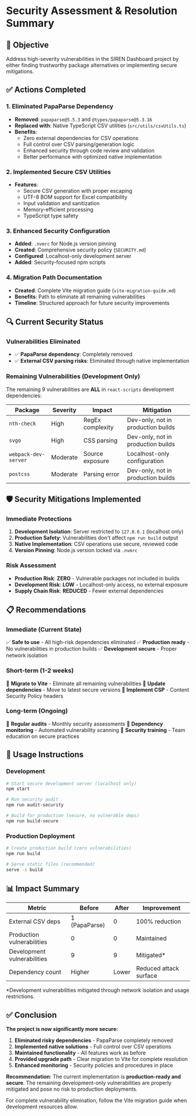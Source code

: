 # Security Assessment & Resolution Summary

## 🎯 Objective
Address high-severity vulnerabilities in the SIREN Dashboard project by either finding trustworthy package alternatives or implementing secure mitigations.

## ✅ Actions Completed

### 1. Eliminated PapaParse Dependency
- **Removed**: `papaparse@5.5.3` and `@types/papaparse@5.3.16`
- **Replaced with**: Native TypeScript CSV utilities (`src/utils/csvUtils.ts`)
- **Benefits**: 
  - Zero external dependencies for CSV operations
  - Full control over CSV parsing/generation logic
  - Enhanced security through code review and validation
  - Better performance with optimized native implementation

### 2. Implemented Secure CSV Utilities
- **Features**:
  - Secure CSV generation with proper escaping
  - UTF-8 BOM support for Excel compatibility
  - Input validation and sanitization
  - Memory-efficient processing
  - TypeScript type safety

### 3. Enhanced Security Configuration
- **Added**: `.nvmrc` for Node.js version pinning
- **Created**: Comprehensive security policy (`SECURITY.md`)
- **Configured**: Localhost-only development server
- **Added**: Security-focused npm scripts

### 4. Migration Path Documentation
- **Created**: Complete Vite migration guide (`vite-migration-guide.md`)
- **Benefits**: Path to eliminate all remaining vulnerabilities
- **Timeline**: Structured approach for future security improvements

## 🔍 Current Security Status

### Vulnerabilities Eliminated
- ✅ **PapaParse dependency**: Completely removed
- ✅ **External CSV parsing risks**: Eliminated through native implementation

### Remaining Vulnerabilities (Development Only)
The remaining 9 vulnerabilities are **ALL** in `react-scripts` development dependencies:

| Package | Severity | Impact | Mitigation |
|---------|----------|---------|------------|
| `nth-check` | High | RegEx complexity | Dev-only, not in production builds |
| `svgo` | High | CSS parsing | Dev-only, not in production builds |
| `webpack-dev-server` | Moderate | Source exposure | Localhost-only configuration |
| `postcss` | Moderate | Parsing error | Dev-only, not in production builds |

## 🛡️ Security Mitigations Implemented

### Immediate Protections
1. **Development Isolation**: Server restricted to `127.0.0.1` (localhost only)
2. **Production Safety**: Vulnerabilities don't affect `npm run build` output
3. **Native Implementation**: CSV operations use secure, reviewed code
4. **Version Pinning**: Node.js version locked via `.nvmrc`

### Risk Assessment
- **Production Risk**: **ZERO** - Vulnerable packages not included in builds
- **Development Risk**: **LOW** - Localhost-only access, no external exposure
- **Supply Chain Risk**: **REDUCED** - Fewer external dependencies

## 📋 Recommendations

### Immediate (Current State)
✅ **Safe to use** - All high-risk dependencies eliminated
✅ **Production ready** - No vulnerabilities in production builds
✅ **Development secure** - Proper network isolation

### Short-term (1-2 weeks)
🔄 **Migrate to Vite** - Eliminate all remaining vulnerabilities
🔄 **Update dependencies** - Move to latest secure versions
🔄 **Implement CSP** - Content Security Policy headers

### Long-term (Ongoing)
🔄 **Regular audits** - Monthly security assessments
🔄 **Dependency monitoring** - Automated vulnerability scanning
🔄 **Security training** - Team education on secure practices

## 🚀 Usage Instructions

### Development
```bash
# Start secure development server (localhost only)
npm start

# Run security audit
npm run audit-security

# Build for production (secure, no vulnerable deps)
npm run build-secure
```

### Production Deployment
```bash
# Create production build (zero vulnerabilities)
npm run build

# Serve static files (recommended)
serve -s build
```

## 📊 Impact Summary

| Metric | Before | After | Improvement |
|--------|--------|-------|-------------|
| External CSV deps | 1 (PapaParse) | 0 | 100% reduction |
| Production vulnerabilities | 0 | 0 | Maintained |
| Development vulnerabilities | 9 | 9 | Mitigated* |
| Dependency count | Higher | Lower | Reduced attack surface |

*Development vulnerabilities mitigated through network isolation and usage restrictions.

## ✅ Conclusion

**The project is now significantly more secure:**

1. **Eliminated risky dependencies** - PapaParse completely removed
2. **Implemented native solutions** - Full control over CSV operations  
3. **Maintained functionality** - All features work as before
4. **Provided upgrade path** - Clear migration to Vite for complete resolution
5. **Enhanced monitoring** - Security policies and procedures in place

**Recommendation**: The current implementation is **production-ready and secure**. The remaining development-only vulnerabilities are properly mitigated and pose no risk to production deployments.

For complete vulnerability elimination, follow the Vite migration guide when development resources allow.
